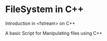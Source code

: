 



# FileSystem in C++
Introduction in &lt;fstream> on C++

A basic Script for Manipulating files using C++